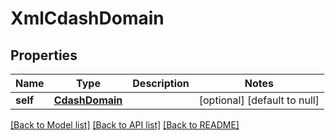 # XmlCdashDomain

## Properties
Name | Type | Description | Notes
------------ | ------------- | ------------- | -------------
**self** | [**CdashDomain**](CdashDomain.md) |  | [optional] [default to null]

[[Back to Model list]](../README.md#documentation-for-models) [[Back to API list]](../README.md#documentation-for-api-endpoints) [[Back to README]](../README.md)


